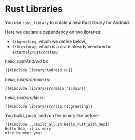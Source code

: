 # Rust Libraries

You use `rust_library` to create a new Rust library for Android.

Here we declare a dependency on two libraries:

- `libgreeting`, which we define below,
- `libtextwrap`, which is a crate already vendored in
  [`external/rust/crates/`][crates].

[crates]: https://cs.android.com/android/platform/superproject/+/master:external/rust/crates/

_hello_rust/Android.bp_:

```javascript
{{#include library/Android.bp}}
```

_hello_rust/src/main.rs_:

```rust,ignore
{{#include library/src/main.rs:main}}
```

_hello_rust/src/lib.rs_:

```rust,ignore
{{#include library/src/lib.rs:greeting}}
```

You build, push, and run the binary like before:

```shell
{{#include ../build_all.sh:hello_rust_with_dep}}
Hello Bob, it is very
nice to meet you!
```

